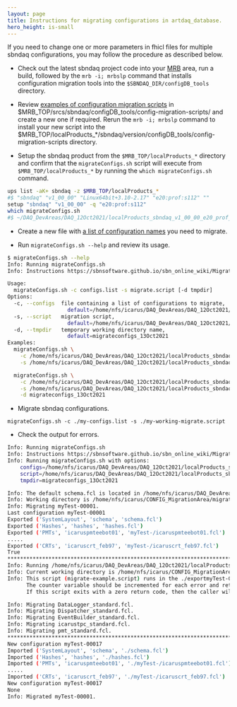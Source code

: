 ```yaml
---
layout: page
title: Instructions for migrating configurations in artdaq_database.
hero_height: is-small
---
```


If you need to change one or more parameters in fhicl files for multiple sbndaq configurations, you may follow the procedure as described below.

* Check out the latest sbndaq project code into your [MRB](https://sbnsoftware.github.io/sbn_online_wiki/Installation) area, run a build, followed by the ```mrb -i; mrbslp``` 
command that installs configuration migration tools into the ```$SBNDAQ_DIR/configDB_tools``` directory.

* Review [examples of configuration migration scripts](https://github.com/SBNSoftware/sbndaq/tree/develop/configDB_tools/config-migration-scripts) in 
$MRB_TOP/srcs/sbndaq/configDB_tools/config-migration-scripts/ and create a new one if required. Rerun the ```mrb -i; mrbslp``` command to install your new script into the $MRB_TOP/localProducts_*/sbndaq/version/configDB_tools/config-migration-scripts directory.

* Setup the sbndaq product from the ```$MRB_TOP/localProducts_*``` directory and confirm that the ```migrateConfigs.sh``` script will execute from ```$MRB_TOP/localProducts_*```  by running the ```which migrateConfigs.sh``` command.
```bash
ups list -aK+ sbndaq -z $MRB_TOP/localProducts_*
#$ "sbndaq" "v1_00_00" "Linux64bit+3.10-2.17" "e20:prof:s112" ""
setup "sbndaq" "v1_00_00" -q "e20:prof:s112"
which migrateConfigs.sh
#$ ~/DAQ_DevAreas/DAQ_12Oct2021/localProducts_sbndaq_v1_00_00_e20_prof_s112/sbndaq/v1_00_00/configDB_tools/migrateConfigs.sh
```

* Create a new file with [a list of configuration names](https://github.com/SBNSoftware/sbndaq/blob/develop/configDB_tools/config-migration-scripts/configs-example.list) you need to migrate.

* Run ```migrateConfigs.sh --help``` and review its usage.
```bash
$ migrateConfigs.sh --help
Info: Running migrateConfigs.sh
Info: Instructions https://sbnsoftware.github.io/sbn_online_wiki/MigrateConfigs

Usage:
  migrateConfigs.sh -c configs.list -s migrate.script [-d tmpdir]
Options:
  -c, --configs  file containing a list of configurations to migrate,
                   default=/home/nfs/icarus/DAQ_DevAreas/DAQ_12Oct2021/localProducts_sbndaq_v1_00_00_e20_prof_s112/sbndaq/v1_00_00/configDB_tools/config-migration-scripts/configs-example.list
  -s, --script   migration script,
                   default=/home/nfs/icarus/DAQ_DevAreas/DAQ_12Oct2021/localProducts_sbndaq_v1_00_00_e20_prof_s112/sbndaq/v1_00_00/configDB_tools/config-migration-scripts/migrate-example.script
  -d, --tmpdir   temporary working directory name,
                   default=migrateconfigs_13Oct2021
Examples:
  migrateConfigs.sh \
    -c /home/nfs/icarus/DAQ_DevAreas/DAQ_12Oct2021/localProducts_sbndaq_v1_00_00_e20_prof_s112/sbndaq/v1_00_00/configDB_tools/config-migration-scripts/configs-example.list \
    -s /home/nfs/icarus/DAQ_DevAreas/DAQ_12Oct2021/localProducts_sbndaq_v1_00_00_e20_prof_s112/sbndaq/v1_00_00/configDB_tools/config-migration-scripts/migrate-example.script

  migrateConfigs.sh \
    -c /home/nfs/icarus/DAQ_DevAreas/DAQ_12Oct2021/localProducts_sbndaq_v1_00_00_e20_prof_s112/sbndaq/v1_00_00/configDB_tools/config-migration-scripts/configs-example.list \
    -s /home/nfs/icarus/DAQ_DevAreas/DAQ_12Oct2021/localProducts_sbndaq_v1_00_00_e20_prof_s112/sbndaq/v1_00_00/configDB_tools/config-migration-scripts/migrate-example.script  \
    -d migrateconfigs_13Oct2021
```

* Migrate sbndaq configurations.
```nash
migrateConfigs.sh -c ./my-configs.list -s ./my-working-migrate.script
```

* Check the output for errors.
```bash
Info: Running migrateConfigs.sh
Info: Instructions https://sbnsoftware.github.io/sbn_online_wiki/MigrateConfigs
Info: Running migrateConfigs.sh with options:
	configs=/home/nfs/icarus/DAQ_DevAreas/DAQ_12Oct2021/localProducts_sbndaq_v1_00_00_e20_prof_s112/sbndaq/v1_00_00/configDB_tools/config-migration-scripts/configs-example.list
	script=/home/nfs/icarus/DAQ_DevAreas/DAQ_12Oct2021/localProducts_sbndaq_v1_00_00_e20_prof_s112/sbndaq/v1_00_00/configDB_tools/config-migration-scripts/migrate-example.script
	tmpdir=migrateconfigs_13Oct2021

Info: The default schema.fcl is located in /home/nfs/icarus/DAQ_DevAreas/DAQ_12Oct2021/localProducts_sbndaq_v1_00_00_e20_prof_s112/sbndaq/v1_00_00/configDB_tools/config.
Info: Working directory is /home/nfs/icarus/CONFIG_MigrationArea/migrateconfigs_13Oct2021.
Info: Migrating myTest-00001.
Last configuration myTest-00001
Exported ('SystemLayout', 'schema', 'schema.fcl')
Exported ('Hashes', 'hashes', 'hashes.fcl')
Exported ('PMTs', 'icaruspmteebot01', 'myTest-/icaruspmteebot01.fcl')
.....
Exported ('CRTs', 'icaruscrt_feb97', 'myTest-/icaruscrt_feb97.fcl')
True
**************************************************************************************
Info: Running /home/nfs/icarus/DAQ_DevAreas/DAQ_12Oct2021/localProducts_sbndaq_v1_00_00_e20_prof_s112/sbndaq/v1_00_00/configDB_tools/config-migration-scripts/migrate-example.script.
Info: Current working directory is /home/nfs/icarus/CONFIG_MigrationArea/migrateconfigs_13Oct2021/configs/exportmyTest-00001/myTest-.
Info: This script (migrate-example.script) runs in the ./exportmyTest-00001/myTest- directory where connftool.py exported fhicl files.
      The counter variable should be incremented for each error and returned to the caller of this script.
      If this script exits with a zero return code, then the caller will import fhicl files in ./exportmyTest-00001/myTest- as a new configuration.

Info: Migrating DataLogger_standard.fcl.
Info: Migrating Dispatcher_standard.fcl.
Info: Migrating EventBuilder_standard.fcl.
Info: Migrating icarustpc_standard.fcl.
Info: Migrating pmt_standard.fcl.
**************************************************************************************
New configuration myTest-00017
Imported ('SystemLayout', 'schema', './schema.fcl')
Imported ('Hashes', 'hashes', './hashes.fcl')
Imported ('PMTs', 'icaruspmteebot01', './myTest-/icaruspmteebot01.fcl')
.....
Imported ('CRTs', 'icaruscrt_feb97', './myTest-/icaruscrt_feb97.fcl')
New configuration myTest-00017
None
Info: Migrated myTest-00001.
```
